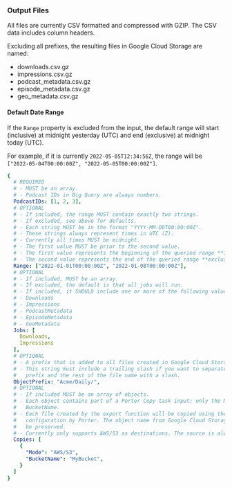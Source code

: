 ### Output Files

All files are currently CSV formatted and compressed with GZIP. The CSV data includes column headers.

Excluding all prefixes, the resulting files in Google Cloud Storage are named:

- downloads.csv.gz
- impressions.csv.gz
- podcast_metadata.csv.gz
- episode_metadata.csv.gz
- geo_metadata.csv.gz

#### Default Date Range

If the `Range` property is excluded from the input, the default range will start (inclusive) at midnight yesterday (UTC) and end (exclusive) at midnight today (UTC).

For example, if it is currently `2022-05-05T12:34:56Z`, the range will be `["2022-05-04T00:00:00Z", "2022-05-05T00:00:00Z"]`.

```yaml
{
  # REQUIRED
  # - MUST be an array.
  # - Podcast IDs in Big Query are always numbers.
  PodcastIDs: [1, 2, 3],
  # OPTIONAL
  # - If included, the range MUST contain exactly two strings.
  # - If excluded, see above for defaults.
  # - Each string MUST be in the format "YYYY-MM-DDT00:00:00Z".
  # - These strings always represent times in UTC (Z).
  # - Currently all times MUST be midnight.
  # - The first value MUST be prior to the second value.
  # - The first value represents the beginning of the queried range **inclusive**.
  # - The second value represents the end of the queried range **exclusive**.
  Range: ["2022-01-01T00:00:00Z", "2022-01-08T00:00:00Z"],
  # OPTIONAL
  # - If included, MUST be an array.
  # - If excluded, the default is that all jobs will run.
  # - If included, it SHOULD include one or more of the following values:
  # - Downloads
  # - Impressions
  # - PodcastMetadata
  # - EpisodeMetadata
  # - GeoMetadata
  Jobs: [
    Downloads,
    Impressions
  ],
  # OPTIONAL
  # - A prefix that is added to all files created in Google Cloud Storage.
  # - This string must include a trailing slash if you want to separate the
  #   prefix and the rest of the file name with a slash.
  ObjectPrefix: "Acme/Daily/",
  # OPTIONAL
  # - If included MUST be an array of objects.
  # - Each object contains part of a Porter Copy task input: only the Mode and
  #   BucketName.
  # - Each file created by the export function will be copied using the given
  #   configuration by Porter. The object name from Google Cloud Storage will
  #   be preserved.
  # - Currently only supports AWS/S3 as destinations. The source is alwasy GCS.
  Copies: [
    {
      "Mode": "AWS/S3",
      "BucketName": "MyBucket",
    }
  ]
}
```
